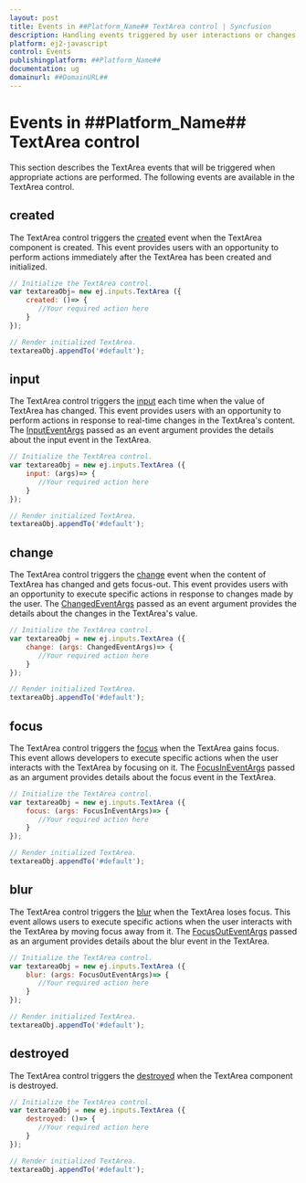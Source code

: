 ```yaml
---
layout: post
title: Events in ##Platform_Name## TextArea control | Syncfusion
description: Handling events triggered by user interactions or changes in the ##Platform_Name## TextArea control of Syncfusion Essential JS 2 and more.
platform: ej2-javascript
control: Events 
publishingplatform: ##Platform_Name##
documentation: ug
domainurl: ##DomainURL##
---
```


# Events in ##Platform_Name## TextArea control

This section describes the TextArea events that will be triggered when appropriate actions are performed. The following events are available in the TextArea control.

## created

The TextArea control triggers the [created](../api/textarea/#created) event when the TextArea component is created. This event provides users with an opportunity to perform actions immediately after the TextArea has been created and initialized.

```js
// Initialize the TextArea control.
var textareaObj= new ej.inputs.TextArea ({
    created: ()=> {
       //Your required action here
    }
});

// Render initialized TextArea.
textareaObj.appendTo('#default');

```

## input

The TextArea control triggers the [input](../api/textarea/#input) each time when the value of TextArea has changed. This event provides users with an opportunity to perform actions in response to real-time changes in the TextArea's content.
The [InputEventArgs](../api/textbox/InputEventArgs/) passed as an event argument provides the details about the input event in the TextArea.

```js
// Initialize the TextArea control.
var textareaObj = new ej.inputs.TextArea ({
    input: (args)=> {
       //Your required action here
    }
});

// Render initialized TextArea.
textareaObj.appendTo('#default');

```

## change

The TextArea control triggers the [change](../api/textarea/#change) event when the content of TextArea has changed and gets focus-out. This event provides users with an opportunity to execute specific actions in response to changes made by the user.
The [ChangedEventArgs](../api/textbox/ChangedEventArgs/) passed as an event argument provides the details about the changes in the TextArea's value.

```js
// Initialize the TextArea control.
var textareaObj = new ej.inputs.TextArea ({
    change: (args: ChangedEventArgs)=> {
       //Your required action here
    }
});

// Render initialized TextArea.
textareaObj.appendTo('#default');

```

## focus 

The TextArea control triggers the [focus](../api/textarea/#focus ) when the TextArea gains focus. This event allows developers to execute specific actions when the user interacts with the TextArea by focusing on it.
The [FocusInEventArgs](../api/textbox/FocusInEventArgs/) passed as an argument provides details about the focus event in the TextArea.

```js
// Initialize the TextArea control.
var textareaObj = new ej.inputs.TextArea ({
    focus: (args: FocusInEventArgs)=> {
       //Your required action here
    }
});

// Render initialized TextArea.
textareaObj.appendTo('#default');

```

## blur 

The TextArea control triggers the [blur](../api/textarea/#blur) when the TextArea loses focus. This event allows users to execute specific actions when the user interacts with the TextArea by moving focus away from it.
The [FocusOutEventArgs](../api/textbox/FocusOutEventArgs/) passed as an argument provides details about the blur event in the TextArea.

```js
// Initialize the TextArea control.
var textareaObj = new ej.inputs.TextArea ({
    blur: (args: FocusOutEventArgs)=> {
       //Your required action here
    }
});

// Render initialized TextArea.
textareaObj.appendTo('#default');

```

## destroyed 

The TextArea control triggers the [destroyed](../api/textarea/#destroyed) when the TextArea component is destroyed.

```js
// Initialize the TextArea control.
var textareaObj = new ej.inputs.TextArea ({
    destroyed: ()=> {
       //Your required action here
    }
});

// Render initialized TextArea.
textareaObj.appendTo('#default');

```
